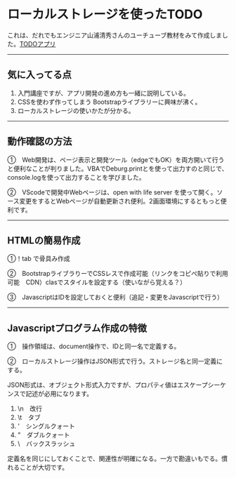 # ローカルストレージを使ったTODO
これは、だれでもエンジニア山浦清秀さんのユーチューブ教材をみて作成しました。[TODOアプリ](https://www.youtube.com/watch?v=E08jeQBa1D0)
***
## 気に入ってる点
1. 入門講座ですが、アプリ開発の進め方も一緒に説明している。
2. CSSを使わず作ってしまう Bootstrapライブラリーに興味が沸く。
3. ローカルストレージの使いかたが分かる。 
***
## 動作確認の方法　
➀　Web開発は、ページ表示と開発ツール（edgeでもOK）を両方開いて行うと便利なことが判りました。VBAでDeburg.printとを使って出力すのと同じで、console.logを使って出力することを学びました。

②　VScodeで開発中Webページは、open with life server を使って開く。ソース変更をするとWebページが自動更新され便利。2画面環境にするともっと便利です。
***
## HTMLの簡易作成
➀！tab で骨具み作成

②　BootstrapライブラりーでCSSレスで作成可能（リンクをコピぺ貼りで利用可能　CDN）clasでスタイルを設定する（使いながら覚える？）

③　JavascriptはIDを設定しておくと便利（追記・変更をJavascriptで行う）
***
## Javascriptプログラム作成の特徴
➀　操作領域は、document操作で、IDと同一名で定義する。

②　ローカルストレージ操作はJSON形式で行う。ストレージ名と同一定義にする。

JSON形式は、オブジェクト形式入力ですが、プロパティ値はエスケープシーケンスで記述が必用になります。

1. \n　改行
2. \t　タブ
3. \'　シングルクォート
4. \"　ダブルクォート
5. \　バックスラッシュ

定義名を同じにしておくことで、関連性が明確になる。一方で勘違いもでる。慣れることが大切です。

